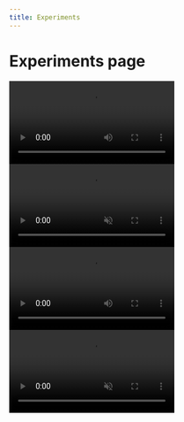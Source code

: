 ```yaml
---
title: Experiments
---
```

# Experiments page

<video autoplay loop>
  <source src="/assets/uploads/loader.mov">
</video>
<video autoplay controls="controls" muted>
  <source src="/assets/uploads/big-video.mov">
</video>

<video autoplay loop>
  <source src="https://media.githubusercontent.com/media/bullwinkle-org/bullwinkle-org.github.io/main/assets/uploads/loader.mov">
</video>
<video autoplay controls muted>
  <source src="https://media.githubusercontent.com/media/bullwinkle-org/bullwinkle-org.github.io/main/assets/uploads/big-video.mov">
</video>
